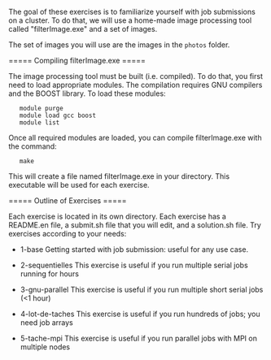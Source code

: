 
The goal of these exercises is to familiarize yourself with job submissions on
a cluster. To do that, we will use a home-made image processing tool called
"filterImage.exe" and a set of images.

The set of images you will use are the images in the `photos` folder.

===== Compiling filterImage.exe =====

The image processing tool must be built (i.e. compiled). To do that, you first
need to load appropriate modules. The compilation requires GNU compilers and
the BOOST library. To load these modules:
```
   module purge
   module load gcc boost
   module list
```
Once all required modules are loaded, you can compile filterImage.exe with the command:
```
   make
```
This will create a file named filterImage.exe in your directory. This
executable will be used for each exercise.

===== Outline of Exercises =====

Each exercise is located in its own directory. Each exercise has a
README.en file, a submit.sh file that you will edit, and a solution.sh file.
Try exercises according to your needs:

  * 1-base
    Getting started with job submission: useful for any use case.

  * 2-sequentielles
    This exercise is useful if you run multiple serial jobs running for hours

  * 3-gnu-parallel
    This exercise is useful if you run multiple short serial jobs (<1 hour)

  * 4-lot-de-taches
    This exercise is useful if you run hundreds of jobs; you need job arrays

  * 5-tache-mpi
    This exercise is useful if you run parallel jobs with MPI on multiple nodes

